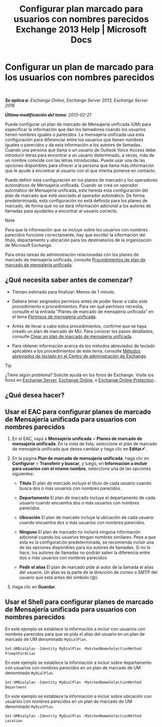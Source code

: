 ﻿---
title: 'Configurar plan marcado para usuarios con nombres parecidos Exchange 2013 Help | Microsoft Docs'
TOCTitle: Configurar un plan de marcado para los usuarios con nombres parecidos
ms:assetid: 14783f45-95f5-49de-8215-0a3aef7dc034
ms:mtpsurl: https://technet.microsoft.com/es-es/library/Bb266943(v=EXCHG.150)
ms:contentKeyID: 51406476
ms.date: 05/22/2018
mtps_version: v=EXCHG.150
ms.translationtype: MT
---

# Configurar un plan de marcado para los usuarios con nombres parecidos

 

_**Se aplica a:** Exchange Online, Exchange Server 2013, Exchange Server 2016_

_**Última modificación del tema:** 2013-02-21_

Puede configurar un plan de marcado de Mensajería unificada (UM) para especificar la información que dan los llamadores cuando los usuarios tienen nombres iguales o parecidos. La mensajería unificada usa esta configuración para diferenciar entre los usuarios que tienen nombres iguales o parecidos y da esta información a los autores de llamadas. Cuando una persona que llama o un usuario de Outlook Voice Access debe introducir letras para encontrar a un usuario determinado, a veces, más de un nombre coincide con las letras introducidas. Puede usar una de las opciones disponibles para ofrecer a la persona que llama más información que le ayude a encontrar al usuario con el que intenta ponerse en contacto.

Puede definir esta configuración en los planes de marcado y los operadores automáticos de Mensajería unificada. Cuando se crea un operador automático de Mensajería unificada, este hereda esta configuración del plan de marcado que esté asociado al operador automático. De forma predeterminada, esta configuración no está definida para los planes de marcado, de forma que no se dará información adicional a los autores de llamadas para ayudarles a encontrar al usuario correcto.


> [!NOTE]
> Para que la información que se incluye sobre los usuarios con nombres parecidos funcione correctamente, hay que escribir la información del título, departamento y ubicación para los destinatarios de la organización de Microsoft Exchange.



Para otras tareas de administración relacionadas con los planes de marcado de mensajería unificada, consulte [Procedimientos de plan de marcado de mensajería unificada](um-dial-plan-procedures-exchange-2013-help.md).

## ¿Qué necesita saber antes de comenzar?

  - Tiempo estimado para finalizar: Menos de 1 minuto.

  - Deberá tener asignados permisos antes de poder llevar a cabo este procedimiento o procedimientos. Para ver qué permisos necesita, consulte el la entrada "Planes de marcado de mensajería unificada" en el tema [Permisos de mensajería unificada](unified-messaging-permissions-exchange-2013-help.md).

  - Antes de llevar a cabo estos procedimientos, confirme que se haya creado un plan de marcado de MU. Para conocer los pasos detallados, consulte [Crear un plan de marcado de mensajería unificada](create-a-um-dial-plan-exchange-2013-help.md).

  - Para obtener información acerca de los métodos abreviados de teclado aplicables a los procedimientos de este tema, consulte [Métodos abreviados de teclado en el Centro de administración de Exchange](keyboard-shortcuts-in-the-exchange-admin-center-exchange-online-protection-help.md).


> [!TIP]
> ¿Tiene algún problema? Solicite ayuda en los foros de Exchange. Visite los foros en <A href="https://go.microsoft.com/fwlink/p/?linkid=60612">Exchange Server</A>, <A href="https://go.microsoft.com/fwlink/p/?linkid=267542">Exchange Online</A>, o <A href="https://go.microsoft.com/fwlink/p/?linkid=285351">Exchange Online Protection</A>..



## ¿Qué desea hacer?

## Usar el EAC para configurar planes de marcado de Mensajería unificada para usuarios con nombres parecidos

1.  En el EAC, vaya a **Mensajería unificada** \> **Planes de marcado de mensajería unificada**. En la vista de lista, seleccione el plan de marcado de mensajería unificada que desea cambiar y haga clic en **Editar**![Icono Editar](images/Bb124582.6f53ccb2-1f13-4c02-bea0-30690e6ea71d(EXCHG.150).gif "Icono Editar").

2.  En la página **Plan de marcado de mensajería unificada**, haga clic en **Configurar** \> **Transferir y buscar**, y luego, en **Información a incluir para usuarios con el mismo nombre**, seleccione una de las opciones siguientes:
    
      - **Título** El plan de marcado incluye el título de cada usuario cuando busca dos o más usuarios con nombres parecidos.
    
      - **Departamento** El plan de marcado incluye el departamento de cada usuario cuando encuentra dos o más usuarios con nombres parecidos.
    
      - **Ubicación** El plan de marcado incluye la ubicación de cada usuario cuando encuentra dos o más usuarios con nombres parecidos.
    
      - **Ninguno** El plan de marcado no incluirá ninguna información adicional cuando los usuarios tengan nombres similares. Pese a que esta es la configuración predeterminada, se recomienda incluir una de las opciones disponibles para los autores de llamadas. Si no lo hace, los autores de llamadas no podrán saber la diferencia entre dos o más usuarios con nombres parecidos.
    
      - **Pedir el alias** El plan de marcado pide al autor de la llamada el alias del usuario. Un alias es la parte de la dirección de correo o SMTP del usuario que está antes del símbolo (@).

3.  Haga clic en **Guardar**.

## Usar el Shell para configurar planes de marcado de Mensajería unificada para usuarios con nombres parecidos

En este ejemplo se establece la información a incluir con usuarios con nombres parecidos para que se pida el alias del usuario en un plan de marcado de UM denominado `MyDialPlan`.

    Set-UMDialplan -Identity MyDialPlan -MatchedNameSelectionMethod PromptForAlias

En este ejemplo se establece la información a incluir sobre departamento con usuarios con nombres parecidos en un plan de marcado de UM denominado `MyDialPlan`.

    Set-UMDialplan -Identity MyDialPlan -MatchedNameSelectionMethod Department

En este ejemplo se establece la información a incluir sobre ubicación con usuarios con nombres parecidos en un plan de marcado de UM denominado `MyDialPlan`.

    Set-UMDialplan -Identity MyDialPlan -MatchedNameSelectionMethod Location

